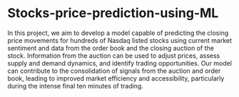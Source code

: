 # Stocks-price-prediction-using-ML

In this project, we aim to develop a model capable of predicting the closing price movements for hundreds of Nasdaq listed stocks using current market sentiment and data from the order book and the closing auction of the stock. Information from the auction can be used to adjust prices, assess supply and demand dynamics, and identify trading opportunities. Our model can contribute to the consolidation of signals from the auction and order book, leading to improved market efficiency and accessibility, particularly during the intense final ten minutes of trading. 
